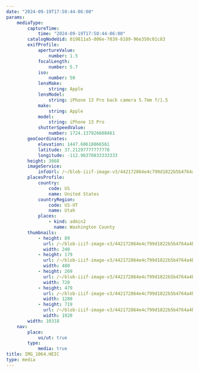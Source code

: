 ```yaml
---
date: "2024-09-19T17:50:44-06:00"
params:
    mediaType:
        captureTime:
            time: "2024-09-19T17:50:44-06:00"
        catalogNodeUid: 019811a5-006e-7039-8189-96e350c01c83
        exifProfile:
            apertureValue:
                number: 1.5
            focalLength:
                number: 5.7
            iso:
                number: 50
            lensMake:
                string: Apple
            lensModel:
                string: iPhone 13 Pro back camera 5.7mm f/1.5
            make:
                string: Apple
            model:
                string: iPhone 13 Pro
            shutterSpeedValue:
                number: 1724.137926608461
        geoCoordinates:
            elevation: 1447.60618066561
            latitude: 37.21297777777778
            longitude: -112.96370833333333
        height: 3868
        imageService:
            infoUrl: /~/blob-iiif-image-v3/442172864e4c799d1822b5b4764a4b41dd20803aad013f0508069215d869e9ef/info.json
        placesProfile:
            country:
                code: US
                name: United States
            countryRegion:
                code: US-UT
                name: Utah
            places:
                - kind: admin2
                  name: Washington County
        thumbnails:
            - height: 89
              url: /~/blob-iiif-image-v3/442172864e4c799d1822b5b4764a4b41dd20803aad013f0508069215d869e9ef/full/240%2C89/0/default.jpg
              width: 240
            - height: 179
              url: /~/blob-iiif-image-v3/442172864e4c799d1822b5b4764a4b41dd20803aad013f0508069215d869e9ef/full/480%2C179/0/default.jpg
              width: 480
            - height: 269
              url: /~/blob-iiif-image-v3/442172864e4c799d1822b5b4764a4b41dd20803aad013f0508069215d869e9ef/full/720%2C269/0/default.jpg
              width: 720
            - height: 479
              url: /~/blob-iiif-image-v3/442172864e4c799d1822b5b4764a4b41dd20803aad013f0508069215d869e9ef/full/1280%2C479/0/default.jpg
              width: 1280
            - height: 719
              url: /~/blob-iiif-image-v3/442172864e4c799d1822b5b4764a4b41dd20803aad013f0508069215d869e9ef/full/1920%2C719/0/default.jpg
              width: 1920
        width: 10318
    nav:
        place:
            us/ut: true
        type:
            media: true
title: IMG_1064.HEIC
type: media
---
```


